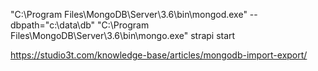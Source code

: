 "C:\Program Files\MongoDB\Server\3.6\bin\mongod.exe" --dbpath="c:\data\db"
"C:\Program Files\MongoDB\Server\3.6\bin\mongo.exe"
strapi start

https://studio3t.com/knowledge-base/articles/mongodb-import-export/